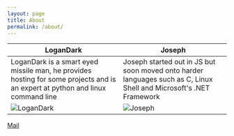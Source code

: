 ```yaml
---
layout: page
title: About
permalink: /about/
---
```


| LoganDark                                                                                                                       | Joseph                                                                                                                       |
|---------------------------------------------------------------------------------------------------------------------------------|------------------------------------------------------------------------------------------------------------------------------|
| LoganDark is a smart eyed missile man, he provides hosting for some projects and is an expert at python and linux command line  | Joseph started out in JS but soon moved onto harder languages such as C, Linux Shell and Microsoft's .NET Framework          |
| ![LoganDark](https://cdn.discordapp.com/attachments/188123545379930113/224156178685362176/4bbc64518065acebab6e3684218f47cd.jpg) | ![Joseph](https://cdn.discordapp.com/attachments/188123545379930113/224156300253200385/8867bd371af87a76f21e0c722f25cc0a.jpg) |

[Mail](mailto:joebean13@outlook.com)
